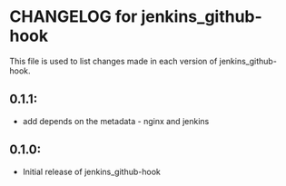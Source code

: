 # CHANGELOG for jenkins_github-hook

This file is used to list changes made in each version of jenkins_github-hook.

## 0.1.1:

* add depends on the metadata - nginx and jenkins

## 0.1.0:

* Initial release of jenkins_github-hook